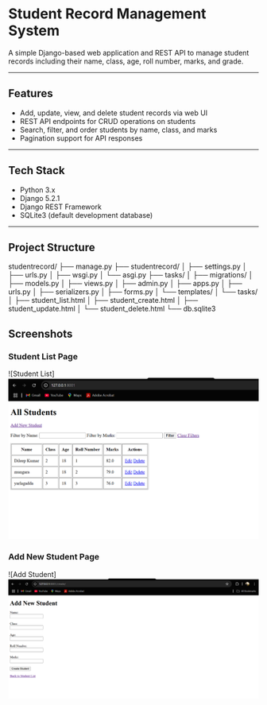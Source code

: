 # Student Record Management System

A simple Django-based web application and REST API to manage student records including their name, class, age, roll number, marks, and grade.

---

## Features

- Add, update, view, and delete student records via web UI
- REST API endpoints for CRUD operations on students
- Search, filter, and order students by name, class, and marks
- Pagination support for API responses

---

## Tech Stack

- Python 3.x
- Django 5.2.1
- Django REST Framework
- SQLite3 (default development database)

---

## Project Structure
studentrecord/
├── manage.py
├── studentrecord/
│ ├── settings.py
│ ├── urls.py
│ ├── wsgi.py
│ └── asgi.py
├── tasks/
│ ├── migrations/
│ ├── models.py
│ ├── views.py
│ ├── admin.py
│ ├── apps.py
│ ├── urls.py
│ ├── serializers.py
│ ├── forms.py
│ └── templates/
│ └── tasks/
│ ├── student_list.html
│ ├── student_create.html
│ ├── student_update.html
│ └── student_delete.html
└── db.sqlite3
## Screenshots

### Student List Page
![Student List]
<img src="https://github.com/DileepBale/student-record/blob/33eb7fdd4d0078cd0e751d2c3914415ed48ec528/studentrecord/screenshots/student_list.png" width="600" />
### Add New Student Page
![Add Student]
<img src="https://github.com/DileepBale/student-record/blob/ba98bae904c2dfa5ebca862d0c3148dffc6cb89e/studentrecord/screenshots/student_create.png" width="600" />

